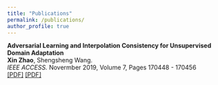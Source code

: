 ```yaml
---
title: "Publications"
permalink: /publications/
author_profile: true
---
```


**Adversarial Learning and Interpolation Consistency for Unsupervised Domain Adaptation**  
**Xin Zhao**, Shengsheng Wang.  
*IEEE ACCESS.* Novermber 2019, Volume 7, Pages 170448 - 170456  
[[PDF]](http://zhaoxin94.github.io/publications/IEEEACCESS_ALIC)
<a href="http://zhaoxin94.github.io/publications/IEEEACCESS_ALIC">[PDF]</a>